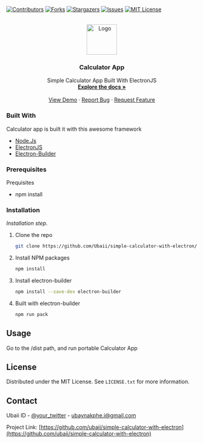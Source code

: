 <div id="top"></div>
<!--
*** Thanks for checking out the Best-README-Template. If you have a suggestion
*** that would make this better, please fork the repo and create a pull request
*** or simply open an issue with the tag "enhancement".
*** Don't forget to give the project a star!
*** Thanks again! Now go create something AMAZING! :D
-->



<!-- PROJECT SHIELDS -->
<!--
*** I'm using markdown "reference style" links for readability.
*** Reference links are enclosed in brackets [ ] instead of parentheses ( ).
*** See the bottom of this document for the declaration of the reference variables
*** for contributors-url, forks-url, etc. This is an optional, concise syntax you may use.
*** https://www.markdownguide.org/basic-syntax/#reference-style-links
-->
[![Contributors][contributors-shield]][contributors-url]
[![Forks][forks-shield]][forks-url]
[![Stargazers][stars-shield]][stars-url]
[![Issues][issues-shield]][issues-url]
[![MIT License][license-shield]][license-url]



<!-- PROJECT LOGO -->
<br />
<div align="center">
  <a href="https://github.com/othneildrew/Best-README-Template">
    <img src="package/icon.ico" alt="Logo" width="80" height="80">
  </a>

  <h3 align="center">Calculator App</h3>

  <p align="center">
    Simple Calculator App Built With ElectronJS
    <br />
    <a href="https://github.com/Ubaii/simple-calculator-with-electron"><strong>Explore the docs »</strong></a>
    <br />
    <br />
    <a href="https://github.com/Ubaii/simple-calculator-with-electron">View Demo</a>
    ·
    <a href="https://github.com/Ubaii/simple-calculator-with-electron/issues">Report Bug</a>
    ·
    <a href="https://github.com/Ubaii/simple-calculator-with-electron/issues">Request Feature</a>
  </p>
</div>



### Built With

Calculator app is built it with this awesome framework

* [Node.Js](https://nodejs.org/)
* [ElectronJS](https://www.electronjs.org/)
* [Electron-Builder](https://www.electron.build/)

### Prerequisites

Prequisites
* npm install

### Installation

_Installation step._

1. Clone the repo
   ```sh
   git clone https://github.com/Ubaii/simple-calculator-with-electron/
   ```
2. Install NPM packages
   ```sh
   npm install
   ```
3. Install electron-builder
   ```sh
   npm install --save-dev electron-builder
   ```
4. Built with electron-builder
   ```sh
   npm run pack
   ```



<!-- USAGE EXAMPLES -->
## Usage

Go to the /dist path, and run portable Calculator App


<!-- LICENSE -->
## License

Distributed under the MIT License. See `LICENSE.txt` for more information.



<!-- CONTACT -->
## Contact

Ubaii ID - [@your_twitter](https://twitter.com/ubaii_id) - ubaynakphe.i@gmail.com

Project Link: [https://github.com/ubaii/simple-calculator-with-electron](https://github.com/ubaii/simple-calculator-with-electron)



<!-- MARKDOWN LINKS & IMAGES -->
<!-- https://www.markdownguide.org/basic-syntax/#reference-style-links -->
[contributors-shield]: https://img.shields.io/github/contributors/othneildrew/Best-README-Template.svg?style=for-the-badge
[contributors-url]: https://github.com/Ubaii/simple-calculator-with-electron/graphs/contributors
[forks-shield]: https://img.shields.io/github/forks/othneildrew/Best-README-Template.svg?style=for-the-badge
[forks-url]: https://github.com/Ubaii/simple-calculator-with-electron/network/members
[stars-shield]: https://img.shields.io/github/stars/othneildrew/Best-README-Template.svg?style=for-the-badge
[stars-url]: https://github.com/Ubaii/simple-calculator-with-electron/stargazers
[issues-shield]: https://img.shields.io/github/issues/othneildrew/Best-README-Template.svg?style=for-the-badge
[issues-url]: https://github.com/Ubaii/simple-calculator-with-electron/issues
[license-shield]: https://img.shields.io/github/license/othneildrew/Best-README-Template.svg?style=for-the-badge
[license-url]: https://github.com/Ubaii/simple-calculator-with-electron/blob/master/LICENSE.txt
[linkedin-shield]: https://img.shields.io/badge/-LinkedIn-black.svg?style=for-the-badge&logo=linkedin&colorB=555
[linkedin-url]: https://linkedin.com/in/othneildrew
